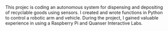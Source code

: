 This projec is coding an autonomous system for dispensing and depositing of recyclable goods using sensors. I created and wrote functions in Python to control a robotic arm and vehicle. During the project, I gained valuable experience in using a Raspberry Pi and Quanser Interactive Labs.
